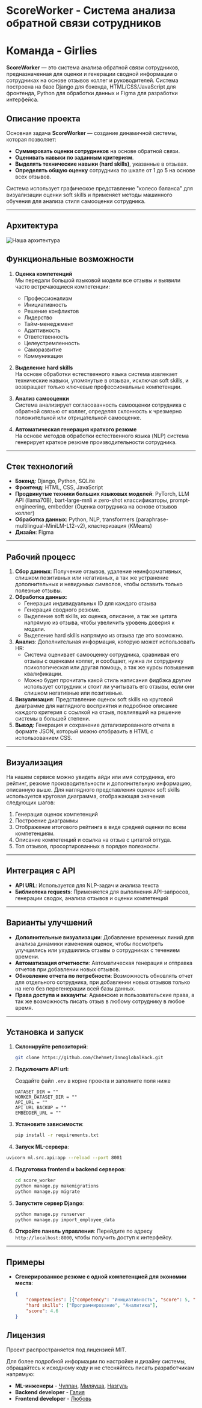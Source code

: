 # ScoreWorker - Система анализа обратной связи сотрудников
# Команда - Girlies
**ScoreWorker** — это система анализа обратной связи сотрудников, предназначенная для оценки и генерации сводной информации о сотрудниках на основе отзывов коллег и руководителей. Система построена на базе Django для бэкенда, HTML/CSS/JavaScript для фронтенда, Python для обработки данных и Figma для разработки интерфейса.

## Описание проекта

Основная задача **ScoreWorker** — создание динамичной системы, которая позволяет:
- **Суммировать оценки сотрудников** на основе обратной связи.
- **Оценивать навыки по заданным критериям**.
- **Выделять технические навыки (hard skills)**, указанные в отзывах.
- **Определять общую оценку** сотрудника по шкале от 1 до 5 на основе всех отзывов.

Система использует графическое представление "колесо баланса" для визуализации оценки soft skills и применяет методы машинного обучения для анализа стиля самооценки сотрудника.

---
## Архитектура
![Наша архитектура](additional_files/main_architecture.png)

## Функциональные возможности

1. **Оценка компетенций**  
   Мы передали большой языковой модели все отзывы и выявили часто встречающиеся компетенции:   
   - Профессионализм
   - Инициативность
   - Решение конфликтов
   - Лидерство
   - Тайм-менеджмент
   - Адаптивность
   - Ответственность
   - Целеустремленность
   - Саморазвитие
   - Коммуникация

2. **Выделение hard skills**  
   На основе обработки естественного языка система извлекает технические навыки, упомянутые в отзывах, исключая soft skills, и возвращает только ключевые профессиональные компетенции.

3. **Анализ самооценки**  
   Система анализирует согласованность самооценки сотрудника с обратной связью от коллег, определяя склонность к чрезмерно положительной или отрицательной самооценке.

4. **Автоматическая генерация краткого резюме**  
   На основе методов обработки естественного языка (NLP) система генерирует краткое резюме производительности сотрудника.

---

## Стек технологий

- **Бэкенд**: Django, Python, SQLite
- **Фронтенд**: HTML, CSS, JavaScript
- **Продвинутые техники больших языковых моделей**: PyTorch, LLM API (llama70B), bart-large-mnli и zero-shot классификаторы, prompt-engineering, embedder (Оценка сотрудника на основе отзывов коллег)
- **Обработка данных**: Python, NLP, transformers (paraphrase-multilingual-MiniLM-L12-v2), кластеризация (KMeans)
- **Дизайн**: Figma

---

## Рабочий процесс

1. **Сбор данных**: Получение отзывов, удаление неинформативных, слишком позитивных или негативных, а так же устранение дополнительных и невидимых символов, чтобы оставить только полезные отзывы.
2. **Обработка данных**:
   - Генерация индивидуальных ID для каждого отзыва
   - Генерация сводного резюме.
   - Выделение soft skills, их оценка, описание, а так же цитата напрямую из отзыва, чтобы увеличить уровень доверия к модели.
   - Выделение hard skills напрямую из отзыва где это возможно.
4. **Анализ**: Дополнительная информация, которую может использовать HR:
   - Система оценивает самооценку сотрудника, сравнивая его отзывы с оценками коллег, и сообщает, нужна ли сотруднику психологическая или другая помощь, а так же курсы повышения квалификации.
   - Можно будет прочитать какой стиль написания фидбэка другим использует сотрудник и стоит ли учитывать его отзывы, если они слишком негативные или позитивные.
6. **Визуализация**: Представление оценок soft skills на круговой диаграмме для наглядного восприятия и подробное описание каждого критерия с ссылкой на отзыв, повлиявший на решение системы в большей степени.
7. **Вывод**: Генерация и сохранение детализированного отчета в формате JSON, который можно отобразить в HTML с использованием CSS.

---

## Визуализация

На нашем сервисе можно увидеть айди или имя сотрудника, его рейтинг, резюме производительности и дополнительную информацию, описанную выше.
Для наглядного представления оценок soft skills используется круговая диаграмма, отображающая значения следующих шагов:
1. Генерация оценок компетенций
2. Построение диаграммы
3. Отображение итогового рейтинга в виде средней оценки по всем компетенциям.
4. Описание компетенций и ссылка на отзыв с цитатой оттуда.
5. Топ отзывов, просортированных в порядке полезности.
---

## Интеграция с API

- **API URL**: Используется для NLP-задач и анализа текста
- **Библиотека requests**: Применяется для выполнения API-запросов, генерации сводок, анализа отзывов и оценки компетенций

---

## Варианты улучшений

- **Дополнительные визуализации**: Добавление временных линий для анализа динамики изменения оценок, чтобы посмотреть улучшились или ухудшились отзывы о сотрудниках с течением времени.
- **Автоматизация отчетности**: Автоматическая генерация и отправка отчетов при добавлении новых отзывов.
- **Обновление отчета по потребности**: Возможность обновлять отчет для отдельного сотрудника, при добавлении новых отзывов только на него без перегенерации всей базы данных.
- **Права доступа и аккаунты**: Админские и пользовательские права, а так же возможность писать отзыв в любому сотруднику в любое время.
---

## Установка и запуск

1. **Склонируйте репозиторий**:
   ```bash
   git clone https://github.com/Chehmet/InnoglobalHack.git
   ```
2. **Подключите API url:**
   
   Создайте файл `.env` в корне проекта и заполните поля ниже
   ```
   DATASET_DIR = ""
   WORKER_DATASET_DIR = ""
   API_URL = ""
   API_URL_BACKUP = ""
   EMBEDDER_URL = ""
   ```
2. **Установите зависимости**:
   ```bash
   pip install -r requirements.txt
   ```
3.  **Запуск ML-сервера**:
   ```bash
   uvicorn ml.src.api:app --reload --port 8001
   ```
4. **Подготовка frontend и backend серверов**:
   ```bash
   cd score_worker
   python manage.py makemigrations
   python manage.py migrate
   ```
5. **Запустите сервер Django**:
   ```bash
   python manage.py runserver
   python manage.py import_employee_data
   ```
6. **Откройте панель управления**: Перейдите по адресу `http://localhost:8000`, чтобы получить доступ к интерфейсу.

---

## Примеры

- **Сгенерированное резюме с одной компетенцией для экономии места**:
   ```json
   {
       "competencies": [{"competency": "Инициативность", "score": 5, "reason": "Отмечена способность брать на себя ответственность и решать задачи", "confirmation": "Не боишься брать на себя ответственность, устойчив к стрессу и терпелив."}],
       "hard skills": ["Программирование", "Аналитика"],
       "score": 4.6
   }
   ```

## Лицензия

Проект распространяется под лицензией MIT.

Для более подробной информации по настройке и дизайну системы, обращайтесь к исходному коду и не стесняйтесь писать разработчикам напрямую:
- **ML-инженеры** - [Чулпан](https://t.me/Chehmet), [Миляуша](https://t.me/mili_sham), [Назгуль](https://t.me/kokosinka123)
- **Backend developer** - [Галия](https://t.me/donna_Kupidona)
- **Frontend developer** - [Любовь](https://t.me/mangocandle)
